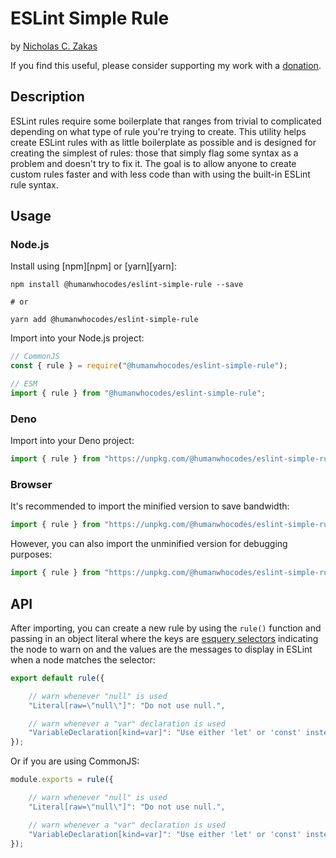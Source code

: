 # ESLint Simple Rule

by [Nicholas C. Zakas](https://humanwhocodes.com)

If you find this useful, please consider supporting my work with a [donation](https://humanwhocodes.com/donate).

## Description

ESLint rules require some boilerplate that ranges from trivial to complicated depending on what type of rule you're trying to create. This utility helps create ESLint rules with as little boilerplate as possible and is designed for creating the simplest of rules: those that simply flag some syntax as a problem and doesn't try to fix it. The goal is to allow anyone to create custom rules faster and with less code than with using the built-in ESLint rule syntax.

## Usage

### Node.js

Install using [npm][npm] or [yarn][yarn]:

```
npm install @humanwhocodes/eslint-simple-rule --save

# or

yarn add @humanwhocodes/eslint-simple-rule
```

Import into your Node.js project:

```js
// CommonJS
const { rule } = require("@humanwhocodes/eslint-simple-rule");

// ESM
import { rule } from "@humanwhocodes/eslint-simple-rule";
```

### Deno

Import into your Deno project:

```js
import { rule } from "https://unpkg.com/@humanwhocodes/eslint-simple-rule/dist/rule.js";
```

### Browser

It's recommended to import the minified version to save bandwidth:

```js
import { rule } from "https://unpkg.com/@humanwhocodes/eslint-simple-rule/dist/rule.min.js";
```

However, you can also import the unminified version for debugging purposes:

```js
import { rule } from "https://unpkg.com/@humanwhocodes/eslint-simple-rule/dist/rule.js";
```

## API

After importing, you can create a new rule by using the `rule()` function and passing in an object literal where the keys are [esquery selectors](https://eslint.org/docs/developer-guide/selectors) indicating the node to warn on and the values are the messages to display in ESLint when a node matches the selector:

```js
export default rule({

    // warn whenever "null" is used
    "Literal[raw=\"null\"]": "Do not use null.",

    // warn whenever a "var" declaration is used
    "VariableDeclaration[kind=var]": "Use either 'let' or 'const' instead of 'var'."
});
```

Or if you are using CommonJS:

```js
module.exports = rule({

    // warn whenever "null" is used
    "Literal[raw=\"null\"]": "Do not use null.",

    // warn whenever a "var" declaration is used
    "VariableDeclaration[kind=var]": "Use either 'let' or 'const' instead of 'var'."
});
```
